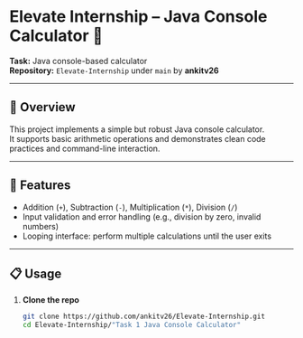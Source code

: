# Elevate Internship – Java Console Calculator 🧮

**Task:** Java console-based calculator  
**Repository:** `Elevate-Internship` under `main` by **ankitv26**

---

## 📌 Overview

This project implements a simple but robust Java console calculator.  
It supports basic arithmetic operations and demonstrates clean code practices and command-line interaction.

---

## 🚀 Features

- Addition (`+`), Subtraction (`-`), Multiplication (`*`), Division (`/`)
- Input validation and error handling (e.g., division by zero, invalid numbers)
- Looping interface: perform multiple calculations until the user exits

---

## 📋 Usage

1. **Clone the repo**
   ```bash
   git clone https://github.com/ankitv26/Elevate-Internship.git
   cd Elevate-Internship/"Task 1 Java Console Calculator"
